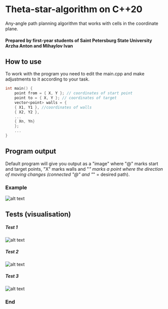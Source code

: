 # Theta-star-algorithm on C++20

Any-angle path planning algorithm that works with cells in the coordinate plane.
#### Prepared by first-year students of Saint Petersburg State University Arzha Anton and Mihaylov Ivan
## How to use
To work with the program you need to edit the main.cpp and make adjustments to it according to your task.
```cpp
int main() {
    point from = { X, Y }; // coordinates of start point
    point to = { X, Y }; // coordinates of target
    vector<point> walls = {
    { X1, Y1 }, //coordinates of walls
    { X2, Y2 },
    ...
    { Xn, Yn}
    };
    ...
}
```
## Program output
Default program will give you output as a "image" where "@" marks start and target points, "X" marks walls and "*" marks a point where the direction of moving changes  (connected "@" and "*" = desired path). 
### Example
![alt text](https://raw.githubusercontent.com/UnicornTowa/Theta-star-algorythm/main/output_example.jpg)
## Tests (visualisation)
##### Test 1
![alt text](https://raw.githubusercontent.com/UnicornTowa/Theta-star-algorythm/main/new.png)
##### Test 2
![alt text](https://raw.githubusercontent.com/UnicornTowa/Theta-star-algorythm/c6a5c51703faa64ac84838857b7a54ce62699e3e/test2.svg)
##### Test 3
![alt text](https://raw.githubusercontent.com/UnicornTowa/Theta-star-algorythm/c6a5c51703faa64ac84838857b7a54ce62699e3e/last.svg)

### End
